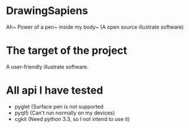 # DrawingSapiens
Ah~ Power of a pen~ inside my body~ (A open source illustrate software)

# The target of the project
A user-friendly illustrate software.

# All api I have tested
- pyglet (Surface pen is not supported
- pyqt5 (Can't run normally on my devices)
- cgkit (Need python 3.3, so I not intend to use it)

